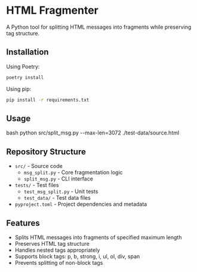 # HTML Fragmenter

A Python tool for splitting HTML messages into fragments while preserving tag structure.

## Installation

Using Poetry:
```bash
poetry install
```

Using pip:
```bash
pip install -r requirements.txt
```

## Usage
bash
python src/split_msg.py --max-len=3072 ./test-data/source.html


## Repository Structure

- `src/` - Source code
  - `msg_split.py` - Core fragmentation logic
  - `split_msg.py` - CLI interface
- `tests/` - Test files
  - `test_msg_split.py` - Unit tests
  - `test_data/` - Test data files
- `pyproject.toml` - Project dependencies and metadata

## Features

- Splits HTML messages into fragments of specified maximum length
- Preserves HTML tag structure
- Handles nested tags appropriately
- Supports block tags: p, b, strong, i, ul, ol, div, span
- Prevents splitting of non-block tags
